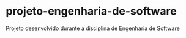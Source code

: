 # projeto-engenharia-de-software
Projeto desenvolvido durante a disciplina de Engenharia de Software
